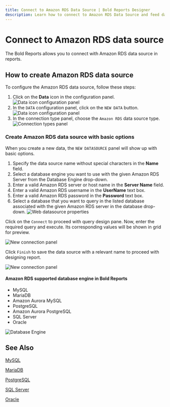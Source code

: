 ```yaml
---
title: Connect to Amazon RDS Data Source | Bold Reports Designer
description: Learn how to connect to Amazon RDS Data Source and feed data to your RDL reports using Bold Reports Designer.
---
```


# Connect to Amazon RDS data source

The Bold Reports allows you to connect with Amazon RDS data source in reports.

## How to create Amazon RDS data source

To configure the Amazon RDS data source, follow these steps:

1. Click on the **Data** icon in the configuration panel.
   ![Data icon configuration panel](/static/assets/on-premise/images/report-designer/manage-data/data-connectors/data-configuration-panel.png '#width=415px')
2. In the `DATA` configuration panel, click on the `NEW DATA` button.
   ![Data icon configuration panel](/static/assets/on-premise/images/report-designer/manage-data/data-connectors/new-data-button.png '#width=350px')
3. In the connection type panel, choose the `Amazon RDS` data source type.
   ![Connection types panel](/static/assets/on-premise/images/report-designer/manage-data/amazon-rds-data-source/connection-types.png '#width=350px')

### Create Amazon RDS data source with basic options

When you create a new data, the `NEW DATASOURCE` panel will show up with basic options.

1. Specify the data source name without special characters in the **Name** field.
2. Select a database engine you want to use with the given Amazon RDS Server from the Database Engine drop-down.
3. Enter a valid Amazon RDS server or host name in the **Server Name** field.
4. Enter a valid Amazon RDS username in the **UserName** text box.
5. Enter a valid Amazon RDS password in the **Password** text box.
6. Select a database that you want to query in the listed database associated with the given Amazon RDS server in the database drop-down.
   ![Web datasource properties](/static/assets/on-premise/images/report-designer/manage-data/amazon-rds-data-source/basic-options.png '#width=350px')

Click on the `Connect` to proceed with query design pane. Now, enter the required query and execute. Its corresponding values will be shown in grid for preview.

![New connection panel](/static/assets/on-premise/images/report-designer/manage-data/amazon-rds-data-source/execute-schema.png '#width=550px')

Click `Finish` to save the data source with a relevant name to proceed with designing report.

![New connection panel](/static/assets/on-premise/images/report-designer/manage-data/amazon-rds-data-source/data-list.png '#width=350px')

#### Amazon RDS supported database engine in Bold Reports

* MySQL
* MariaDB
* Amazon Aurora MySQL
* PostgreSQL
* Amazon Aurora PostgreSQL
* SQL Server
* Oracle

![Database Engine](/static/assets/on-premise/images/report-designer/manage-data/amazon-rds-data-source/database-engine.png '#width=300px')

## See Also

[MySQL](./../../data-connectors/mysql-data-source/)

[MariaDB](./../../data-connectors/mariadb-data-source/)

[PostgreSQL](./../../data-connectors/postgresql-data-source/)

[SQL Server](./../../data-connectors/sql-data-source/)

[Oracle](./../../data-connectors/oracle-data-source/)
